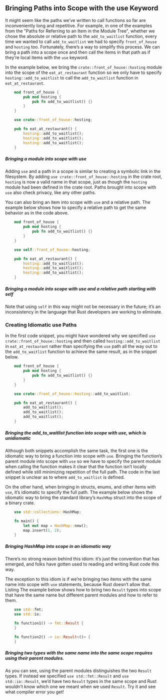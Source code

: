 ﻿## Bringing Paths into Scope with the use Keyword

It might seem like the paths we’ve written to call functions so far are inconveniently long and repetitive. For example, in one of the examples from the "Paths for Referring to an Item in the Module Tree", whether we chose the absolute or relative path to the `add_to_waitlist` function, every time we wanted to call `add_to_waitlist` we had to specify `front_of_house` and `hosting` too. Fortunately, there’s a way to simplify this process. We can bring a path into a scope once and then call the items in that path as if they’re local items with the `use` keyword.

In the example below, we bring the `crate::front_of_house::hosting` module into the scope of the `eat_at_restaurant` function so we only have to specify `hosting::add_to_waitlist` to call the `add_to_waitlist` function in `eat_at_restaurant`.

```rust
    mod front_of_house {
        pub mod hosting {
            pub fn add_to_waitlist() {}
        }
    }

    use crate::front_of_house::hosting;

    pub fn eat_at_restaurant() {
        hosting::add_to_waitlist();
        hosting::add_to_waitlist();
        hosting::add_to_waitlist();
    }
```

##### Bringing a module into scope with use

Adding `use` and a path in a scope is similar to creating a symbolic link in the filesystem. By adding `use crate::front_of_house::hosting` in the crate root, `hosting` is now a valid name in that scope, just as though the `hosting` module had been defined in the crate root. Paths brought into scope with `use` also check privacy, like any other paths.

You can also bring an item into scope with `use`  and a relative path. The example below shows how to specify a relative path to get the same behavior as in the code above.

```rust
    mod front_of_house {
        pub mod hosting {
            pub fn add_to_waitlist() {}
        }
    }

    use self::front_of_house::hosting;

    pub fn eat_at_restaurant() {
        hosting::add_to_waitlist();
        hosting::add_to_waitlist();
        hosting::add_to_waitlist();
    }
```

##### Bringing a module into scope with use and a relative path starting with self

Note that using `self` in this way might not be necessary in the future; it’s an inconsistency in the language that Rust developers are working to eliminate.

### Creating Idiomatic use Paths

In the first code snippet, you might have wondered why we specified `use crate::front_of_house::hosting` and then called `hosting::add_to_waitlist` in `eat_at_restaurant` rather than specifying the `use` path all the way out to the `add_to_waitlist` function to achieve the same result, as in the snippet below.

```rust
    mod front_of_house {
        pub mod hosting {
            pub fn add_to_waitlist() {}
        }
    }

    use crate::front_of_house::hosting::add_to_waitlist;

    pub fn eat_at_restaurant() {
        add_to_waitlist();
        add_to_waitlist();
        add_to_waitlist();
    }
```

##### Bringing the add_to_waitlist function into scope with use, which is unidiomatic

Although both snippets accomplish the same task, the first one is the idiomatic way to bring a function into scope with `use`. Bringing the function’s parent module into scope with `use` so we have to specify the parent module when calling the function makes it clear that the function isn’t locally defined while still minimizing repetition of the full path. The code in the last snippet is unclear as to where `add_to_waitlist` is defined.

On the other hand, when bringing in structs, enums, and other items with `use`, it’s idiomatic to specify the full path. The example below shows the idiomatic way to bring the standard library’s `HashMap` struct into the scope of a binary crate.

```rust
    use std::collections::HashMap;

    fn main() {
        let mut map = HashMap::new();
        map.insert(1, 2);
    }
```

##### Bringing HashMap into scope in an idiomatic way

There’s no strong reason behind this idiom: it’s just the convention that has emerged, and folks have gotten used to reading and writing Rust code this way.

The exception to this idiom is if we’re bringing two items with the same name into scope with `use` statements, because Rust doesn’t allow that. Listing The example below shows how to bring two `Result` types into scope that have the same name but different parent modules and how to refer to them.

```rust
    use std::fmt;
    use std::io;

    fn function1() -> fmt::Result {
    }

    fn function2() -> io::Result<()> {
    }
```

#####  Bringing two types with the same name into the same scope requires using their parent modules.

As you can see, using the parent modules distinguishes the two `Result` types. If instead we specified `use std::fmt::Result` and `use std::io::Result`, we’d have two `Result` types in the same scope and Rust wouldn’t know which one we meant when we used `Result`. Try it and see what compiler error you get!

